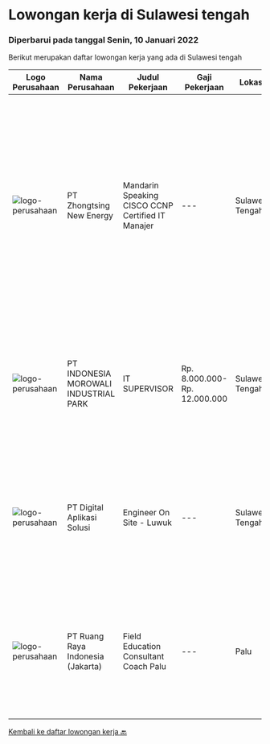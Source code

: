 
  # Lowongan kerja di Sulawesi tengah

  ### Diperbarui pada tanggal Senin, 10 Januari 2022

  Berikut merupakan daftar lowongan kerja yang ada di Sulawesi tengah

  |Logo Perusahaan | Nama Perusahaan | Judul Pekerjaan | Gaji Pekerjaan | Lokasi | Deskripsi | Tanggal diunggah | Pranala |
  | -------------- | --------------- | --------------- | --------- | --------- | -------------- | ------- | ----------- |
  |![logo-perusahaan](https://us.123rf.com/450wm/pavelstasevich/pavelstasevich1811/pavelstasevich181101027/112815900-stock-vector-no-image-available-icon-flat-vector.jpg?ver=6)|PT Zhongtsing New Energy|Mandarin Speaking CISCO CCNP Certified IT Manajer|---|Sulawesi Tengah|IT经理岗位Mandarin Speaking CISCO CCNP Certified IT Manajer 岗位职责1、负责公司内部弱电系统建设维护及管理;2、根据集团信息化中心总体目标，执行相关工作计划；3、负责印尼基地IT部门规划和管理，完善内部运维，技术储备，团队建设等TANGGUNG...|Rabu, 05 Januari 2022|https://www.jobstreet.co.id/id/job/mandarin-speaking-cisco-ccnp-certified-it-manajer-3744071?token=0~f0f7d3a8-b089-4372-83a5-51a9a09ac36e&sectionRank=1&jobId=jobstreet-id-job-3744071|
|![logo-perusahaan](https://image-service-cdn.seek.com.au/6f1b26962eca03f7c9c9a38ff9e9e5d35b6482b4/ee4dce1061f3f616224767ad58cb2fc751b8d2dc)|PT INDONESIA MOROWALI INDUSTRIAL PARK|IT SUPERVISOR|Rp. 8.000.000-Rp. 12.000.000|Sulawesi Tengah|JOB REQUIREMENT Minimum 25-40 years old Bachelor Degree (S1) IT Background Have 3 years Experience in same position Physical and Psychological Healt...|Selasa, 04 Januari 2022|https://www.jobstreet.co.id/id/job/it-supervisor-3741380?token=0~f0f7d3a8-b089-4372-83a5-51a9a09ac36e&sectionRank=2&jobId=jobstreet-id-job-3741380|
|![logo-perusahaan](https://image-service-cdn.seek.com.au/803ca9e304087209684240b35ebd588ba2398a65/ee4dce1061f3f616224767ad58cb2fc751b8d2dc)|PT Digital Aplikasi Solusi|Engineer On Site - Luwuk|---|Sulawesi Tengah|Job Description: Performing operation and maintenance activities Communicating with manufacturer’s TAC (Technical Assistance Center) and/or utilizing...|Rabu, 05 Januari 2022|https://www.jobstreet.co.id/id/job/engineer-on-site-luwuk-3733131?token=0~f0f7d3a8-b089-4372-83a5-51a9a09ac36e&sectionRank=3&jobId=jobstreet-id-job-3733131|
|![logo-perusahaan](https://image-service-cdn.seek.com.au/7eee59ea5934120f389dd02961ddcb6b62946481/ee4dce1061f3f616224767ad58cb2fc751b8d2dc)|PT Ruang Raya Indonesia (Jakarta)|Field Education Consultant Coach Palu|---|Palu|Ruangguru is a tech-enabled education company that provides a one-stop learning experience for students to have better access to quality content and...|Kamis, 23 Desember 2021|https://www.jobstreet.co.id/id/job/field-education-consultant-coach-palu-1030017364?token=0~f0f7d3a8-b089-4372-83a5-51a9a09ac36e&sectionRank=4&jobId=jobstreet-id-job-1030017364|


  [Kembali ke daftar lowongan kerja 🔙](../README.md#daftar-lowongan-kerja)
  